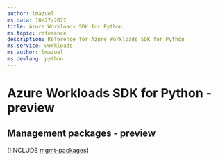 ```yaml
---
author: lmazuel
ms.data: 10/27/2022
title: Azure Workloads SDK for Python
ms.topic: reference
description: Reference for Azure Workloads SDK for Python
ms.service: workloads
ms.author: lmazuel
ms.devlang: python
---
```

# Azure Workloads SDK for Python - preview

## Management packages - preview
[!INCLUDE [mgmt-packages](workloads-mgmt-index.md)]
